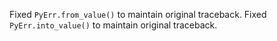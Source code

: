 Fixed `PyErr.from_value()` to maintain original traceback.
Fixed `PyErr.into_value()` to maintain original traceback.

